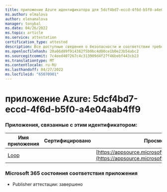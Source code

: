 ```yaml
---
title: приложение Azure идентификатора для 5dcf4bd7-eccd-4f6d-b5f0-a4e04aab4ff9
ms.author: elmalova
author: elenamalova
manager: tonybal
ms.date: 04/26/2022
ms.topic: article
ms.service: attestation
certification_type: attested
description: Все доступные сведения о безопасности и соответствии требованиям для 5dcf4bd7-eccd-4f6d-b5f0-a4e04aab4ff9.
ms.openlocfilehash: 20a66d89f914382f5b9bc4d00ce1b0e23b54abc2
ms.sourcegitcommit: 7c4eed407267c4c313909d4f27f46bebf443cb23
ms.translationtype: MT
ms.contentlocale: ru-RU
ms.lasthandoff: 04/27/2022
ms.locfileid: "65070901"
---
```

# <a name="azure-app-id-5dcf4bd7-eccd-4f6d-b5f0-a4e04aab4ff9"></a>приложение Azure: 5dcf4bd7-eccd-4f6d-b5f0-a4e04aab4ff9


### <a name="apps-associated-with-this-id"></a>Приложения, связанные с этим идентификатором:
| **Имя приложения** | **Сертифицировано** | **Просмотр в AppSource** |
|--------------|---------------|-----------------------|
| [Loop](../forward/WA200003480.md) |  | [https://appsource.microsoft.com/product/office/WA200003480](https://appsource.microsoft.com/product/office/WA200003480) |

### <a name="microsoft-365-app-compliance-status"></a>Microsoft 365 состояния соответствия приложения
- Publisher аттестации: завершено
